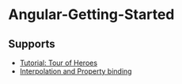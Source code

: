 # Angular-Getting-Started

## Supports
- [Tutorial: Tour of Heroes](https://angular.io/tutorial)
- [Interpolation and Property binding](https://stackoverflow.com/questions/37348563/difference-between-interpolation-and-property-binding)

